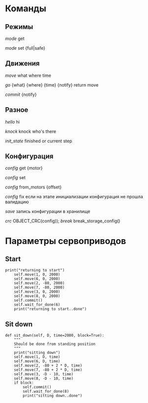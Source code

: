 # Команды
## Режимы

*mode* get

*mode* set {full|safe}

## Движения

*move* what where time

*go* {what} {where} {time} {notify}
	return move

*commit* {notify}

## Разное

*hello*
	hi

*knock*
	knock who's there

*init_state*
	finished or current step

## Конфигурация

*config* get {motor}

*config* set

*config* from_motors {offset}

*config* fix
	если на этапе инициализации конфигурация не прошла валидацию

*save*
	запись конфигурации в хранилище

*crc*
	OBJECT_CRC(config));
*break*
	break_storage_config()


# Параметры сервоприводов

## Start
	print("returning to start")
        self.move(1, 0, 2000)
        self.move(6, 0, 2000)
        self.move(2, -80, 2000)
        self.move(7, -80, 2000)
        self.move(3, 0, 2000)
        self.move(8, 0, 2000)
        self.commit()
        self.wait_for_done(6)
        print("returning to start..done")

## Sit down
    def sit_down(self, D, time=2000, block=True):
        """
        Should be done from standing position
        """
        print("sitting down")
        self.move(1, D, time)
        self.move(6, D, time)
        self.move(2, -80 + 2 * D, time)
        self.move(7, -80 + 2 * D, time)
        self.move(3, -D - 10, time)
        self.move(8, -D - 10, time)
        if block:
            self.commit()
            self.wait_for_done(8)
            print("sitting down..done")
